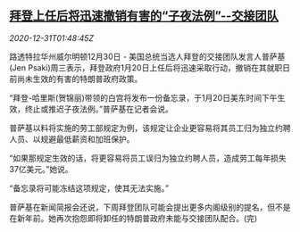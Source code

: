 <!--1609381408000-->
[拜登上任后将迅速撤销有害的“子夜法例”--交接团队](https://cn.reuters.com/article/biden-psakitrump-order-1231-idCNKBS29503N)
------

<div><i>2020-12-31T01:48:45Z</i></div><p>路透特拉华州威尔明顿12月30日 - 美国总统当选人拜登的交接团队发言人普萨基(Jen Psaki)周三表示，拜登政府1月20日上任后将迅速采取行动，撤销在其就职日前尚未生效的有害的特朗普政府政策。</p><p>“拜登-哈里斯(贺锦丽)带领的白宫将发布一份备忘录，于1月20日美东时间下午生效，终止或推迟子夜法例。”普萨基在记者会说。</p><p>普萨基以料将实施的劳工部规定为例，该规定让企业更容易将其员工归为独立约聘人员、以规避最低薪资和加班保护。</p><p>“如果那规定生效的话，将更容易将员工误归为独立约聘人员，造成劳工每年损失37亿美元。”她说。</p><p>“备忘录将可能冻结这项规定，使其无法实施。”</p><p>普萨基在新闻简报会还说，下周拜登团队可能会提出更多内阁级别的提名，但不是在新年前。她再次抱怨即将卸任的特朗普政府未能与交接团队配合。(完)</p>

